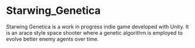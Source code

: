 # Starwing_Genetica

Starwing Genetica is a work in progress indie game developed with Unity. 
It is an arace style space shooter where a genetic algorithm is employed to evolve better enemy agents over time.
